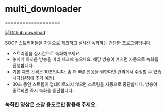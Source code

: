 # multi_downloader
===================

[![Github download](https://img.shields.io/github/downloads/HO-Silverplate/multi_downloader/total.svg?logo=github)](https://github.com/HO-Silverplate/multi_downloader/releases/latest)
   
SOOP 스트리머들을 자동으로 체크하고 실시간 녹화하는 간단한 프로그램입니다.
- 스트리밍을 실시간으로 녹화해보세요.
- 놓치기 아까운 방송을 미리 체크해 놓으세요. 해당 방송이 켜지면 자동으로 녹화를 진행합니다.
- 기본 체크 간격은 10초입니다. 좀 더 빠른 반응을 원한다면 컨픽에서 수정할 수 있습니다(설정에 추가 예정).
- 30초 동안 스트림이 업데이트되지 않으면 스트림을 자동으로 중단합니다. 방송이 종료되면 즉시 녹화를 중단합니다.
### **녹화한 영상은 소장 용도로만 활용해 주세요.**
